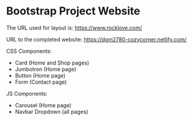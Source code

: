# Bootstrap Project Website

The URL used for layout is: https://www.rocklove.com/

URL to the completed website: https://dgm2780-cozycorner.netlify.com/

CSS Components:
* Card (Home and Shop pages)
* Jumbotron (Home page)
* Button (Home page)
* Form (Contact page)

JS Components:
* Carousel (Home page)
* Navbar Dropdown (all pages)
